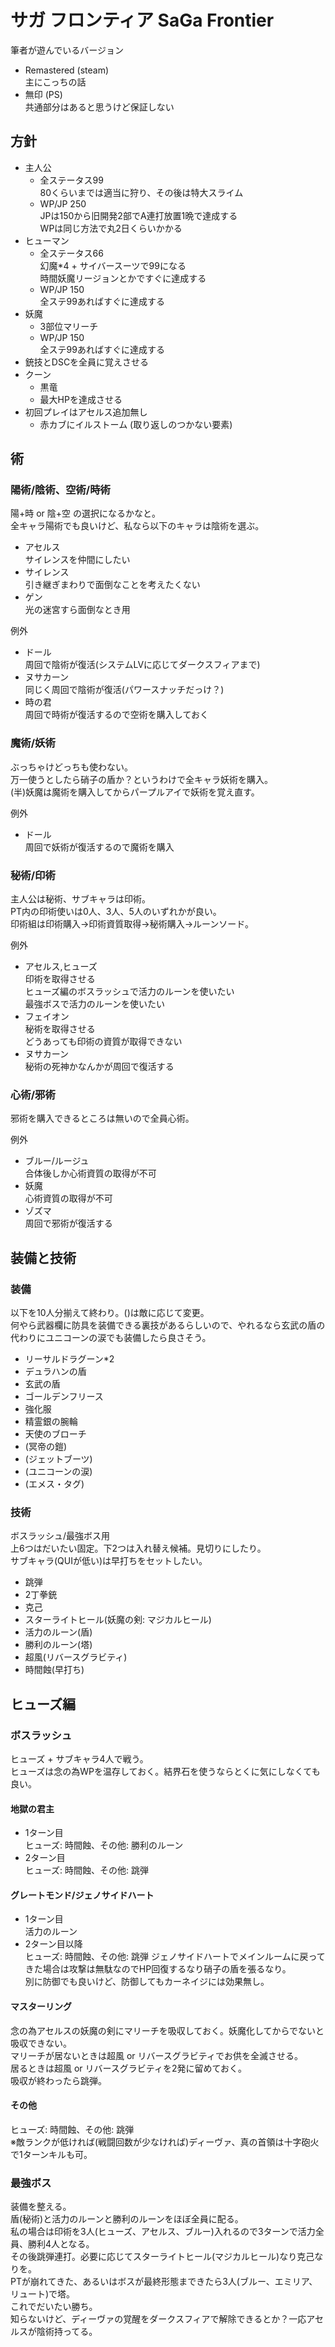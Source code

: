 # サガ フロンティア SaGa Frontier
筆者が遊んでいるバージョン
- Remastered (steam)  
  主にこっちの話
- 無印 (PS)  
  共通部分はあると思うけど保証しない

## 方針
- 主人公
  - 全ステータス99  
    80くらいまでは適当に狩り、その後は特大スライム
  - WP/JP 250  
    JPは150から旧開発2部でA連打放置1晩で達成する  
    WPは同じ方法で丸2日くらいかかる
- ヒューマン
  - 全ステータス66  
    幻魔*4 + サイバースーツで99になる  
    時間妖魔リージョンとかですぐに達成する
  - WP/JP 150  
    全ステ99あればすぐに達成する
- 妖魔
  - 3部位マリーチ
  - WP/JP 150  
    全ステ99あればすぐに達成する
- 銃技とDSCを全員に覚えさせる
- クーン
  - 黒竜
  - 最大HPを達成させる
- 初回プレイはアセルス追加無し
  - 赤カブにイルストーム (取り返しのつかない要素)

## 術
### 陽術/陰術、空術/時術
陽+時 or 陰+空 の選択になるかなと。  
全キャラ陽術でも良いけど、私なら以下のキャラは陰術を選ぶ。
- アセルス  
  サイレンスを仲間にしたい
- サイレンス  
  引き継ぎまわりで面倒なことを考えたくない
- ゲン  
  光の迷宮すら面倒なとき用

例外
- ドール  
  周回で陰術が復活(システムLVに応じてダークスフィアまで)
- ヌサカーン  
  同じく周回で陰術が復活(パワースナッチだっけ？)
- 時の君  
  周回で時術が復活するので空術を購入しておく

### 魔術/妖術
ぶっちゃけどっちも使わない。  
万一使うとしたら硝子の盾か？というわけで全キャラ妖術を購入。  
(半)妖魔は魔術を購入してからパープルアイで妖術を覚え直す。

例外
- ドール  
  周回で妖術が復活するので魔術を購入

### 秘術/印術
主人公は秘術、サブキャラは印術。  
PT内の印術使いは0人、3人、5人のいずれかが良い。  
印術組は印術購入→印術資質取得→秘術購入→ルーンソード。

例外
- アセルス,ヒューズ  
  印術を取得させる  
  ヒューズ編のボスラッシュで活力のルーンを使いたい  
  最強ボスで活力のルーンを使いたい
- フェイオン  
  秘術を取得させる  
  どうあっても印術の資質が取得できない
- ヌサカーン  
  秘術の死神かなんかが周回で復活する

### 心術/邪術
邪術を購入できるところは無いので全員心術。

例外
- ブルー/ルージュ  
  合体後しか心術資質の取得が不可
- 妖魔  
  心術資質の取得が不可
- ゾズマ  
  周回で邪術が復活する

## 装備と技術
### 装備
以下を10人分揃えて終わり。()は敵に応じて変更。  
何やら武器欄に防具を装備できる裏技があるらしいので、やれるなら玄武の盾の代わりにユニコーンの涙でも装備したら良さそう。
- リーサルドラグーン*2
- デュラハンの盾
- 玄武の盾
- ゴールデンフリース
- 強化服
- 精霊銀の腕輪
- 天使のブローチ
- (冥帝の鎧)
- (ジェットブーツ)
- (ユニコーンの涙)
- (エメス・タグ)

### 技術
ボスラッシュ/最強ボス用  
上6つはだいたい固定。下2つは入れ替え候補。見切りにしたり。  
サブキャラ(QUIが低い)は早打ちをセットしたい。
- 跳弾
- 2丁拳銃
- 克己
- スターライトヒール(妖魔の剣: マジカルヒール)
- 活力のルーン(盾)
- 勝利のルーン(塔)
- 超風(リバースグラビティ)
- 時間蝕(早打ち)

## ヒューズ編
### ボスラッシュ
ヒューズ + サブキャラ4人で戦う。  
ヒューズは念の為WPを温存しておく。結界石を使うならとくに気にしなくても良い。

#### 地獄の君主
- 1ターン目  
  ヒューズ: 時間蝕、その他: 勝利のルーン
- 2ターン目  
  ヒューズ: 時間蝕、その他: 跳弾

#### グレートモンド/ジェノサイドハート
- 1ターン目  
  活力のルーン
- 2ターン目以降  
  ヒューズ: 時間蝕、その他: 跳弾
ジェノサイドハートでメインルームに戻ってきた場合は攻撃は無駄なのでHP回復するなり硝子の盾を張るなり。  
別に防御でも良いけど、防御してもカーネイジには効果無し。

#### マスターリング
念の為アセルスの妖魔の剣にマリーチを吸収しておく。妖魔化してからでないと吸収できない。  
マリーチが居ないときは超風 or リバースグラビティでお供を全滅させる。  
居るときは超風 or リバースグラビティを2発に留めておく。  
吸収が終わったら跳弾。

#### その他
ヒューズ: 時間蝕、その他: 跳弾  
※敵ランクが低ければ(戦闘回数が少なければ)ディーヴァ、真の首領は十字砲火で1ターンキルも可。

### 最強ボス
装備を整える。  
盾(秘術)と活力のルーンと勝利のルーンをほぼ全員に配る。  
私の場合は印術を3人(ヒューズ、アセルス、ブルー)入れるので3ターンで活力全員、勝利4人となる。  
その後跳弾連打。必要に応じてスターライトヒール(マジカルヒール)なり克己なりを。  
PTが崩れてきた、あるいはボスが最終形態まできたら3人(ブルー、エミリア、リュート)で塔。  
これでだいたい勝ち。  
知らないけど、ディーヴァの覚醒をダークスフィアで解除できるとか？一応アセルスが陰術持ってる。







